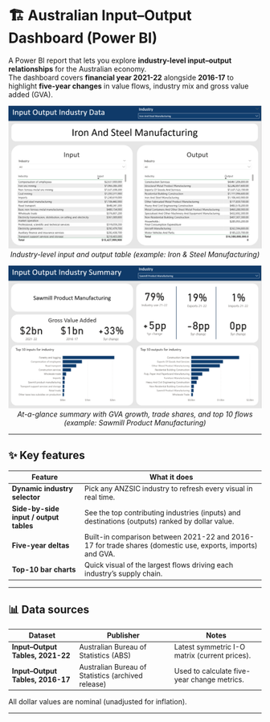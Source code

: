 # 🏗️ Australian Input–Output Dashboard (Power BI)

A Power BI report that lets you explore **industry-level input–output relationships** for the Australian economy.  
The dashboard covers **financial year 2021-22** alongside **2016-17** to highlight **five-year changes** in value flows, industry mix and gross value added (GVA).

<p align="center">
  <img src="screenshots/data.png" alt="Industry Detail – Iron & Steel Manufacturing" width="750"><br>
  <em>Industry-level input and output table (example: Iron & Steel Manufacturing)</em>
</p>

<p align="center">
  <img src="screenshots/summary.png" alt="Industry Summary – Sawmill Product Manufacturing" width="750"><br>
  <em>At-a-glance summary with GVA growth, trade shares, and top 10 flows (example: Sawmill Product Manufacturing)</em>
</p>

---

## ✨ Key features
| Feature | What it does |
|---------|--------------|
| **Dynamic industry selector** | Pick any ANZSIC industry to refresh every visual in real time. |
| **Side-by-side input / output tables** | See the top contributing industries (inputs) and destinations (outputs) ranked by dollar value. |
| **Five-year deltas** | Built-in comparison between 2021-22 and 2016-17 for trade shares (domestic use, exports, imports) and GVA. |
| **Top-10 bar charts** | Quick visual of the largest flows driving each industry’s supply chain. |

---

## 📊 Data sources

| Dataset | Publisher | Notes |
|---------|-----------|-------|
| **Input–Output Tables, 2021-22** | Australian Bureau of Statistics (ABS) | Latest symmetric I-O matrix (current prices). |
| **Input–Output Tables, 2016-17** | Australian Bureau of Statistics (archived release) | Used to calculate five-year change metrics. |

All dollar values are nominal (unadjusted for inflation).  

---
